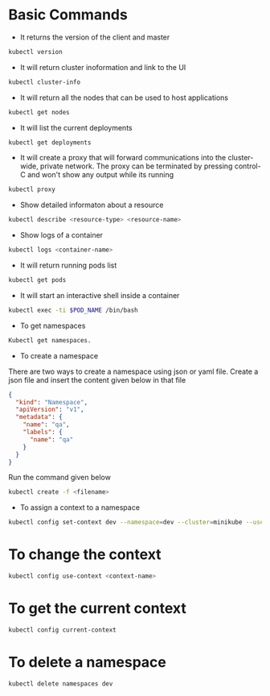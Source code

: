 # Basic Commands


* It returns the version of the client and master
```bash
kubectl version
```

* It will return cluster inoformation and link to the UI
```bash
kubectl cluster-info
```

* It will return all the nodes that can be used to host applications
```bash
kubectl get nodes
```

* It will list the current deployments
```bash
kubectl get deployments
```

* It will create a proxy that will forward communications into the cluster-wide, private network. The proxy can be terminated by pressing control-C and won't show any output while its running

```bash
kubectl proxy
```

* Show detailed informaton about a resource
```bash
kubectl describe <resource-type> <resource-name>
```

* Show logs of a container
```bash
kubectl logs <container-name>
```

* It will return running pods list
```bash
kubectl get pods 
```

* It will start an interactive shell inside a container
```bash
kubectl exec -ti $POD_NAME /bin/bash
```

* To get namespaces
```bash
Kubectl get namespaces.
```

* To create a namespace

There are two ways to create a namespace using json or yaml file. Create a json file and insert the content given below in that file 

 
```json
{ 
  "kind": "Namespace", 
  "apiVersion": "v1", 
  "metadata": { 
    "name": "qa", 
    "labels": { 
      "name": "qa" 
    } 
  } 
} 
```

Run the command given below 
```bash
kubectl create -f <filename> 
```

* To assign a context to a namespace
```bash
kubectl config set-context dev --namespace=dev --cluster=minikube --user=minikube
``` 

# To change the context
```bash
kubectl config use-context <context-name>
```
 
# To get the current context 
```bash
kubectl config current-context 
```
 

# To delete a namespace
```bash
kubectl delete namespaces dev 
```
